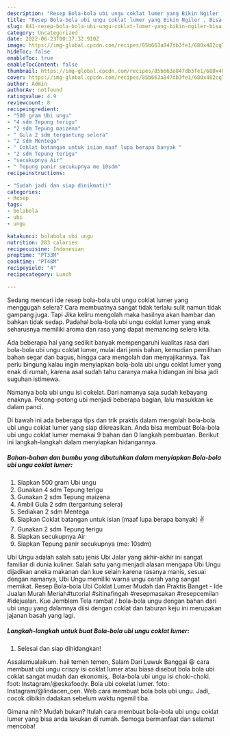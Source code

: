 ```yaml
---
description: "Resep Bola-bola ubi ungu coklat lumer yang Bikin Ngiler , Bisa Manjain Lidah"
title: "Resep Bola-bola ubi ungu coklat lumer yang Bikin Ngiler , Bisa Manjain Lidah"
slug: 841-resep-bola-bola-ubi-ungu-coklat-lumer-yang-bikin-ngiler-bisa-manjain-lidah
category: Uncategorized
date: 2022-06-23T00:37:32.910Z
image: https://img-global.cpcdn.com/recipes/85b663a847db3fe1/680x482cq70/bola-bola-ubi-ungu-coklat-lumer-foto-resep-utama.jpg
hideToc: false
enableToc: true
enableTocContent: false
thumbnail: https://img-global.cpcdn.com/recipes/85b663a847db3fe1/680x482cq70/bola-bola-ubi-ungu-coklat-lumer-foto-resep-utama.jpg
cover: https://img-global.cpcdn.com/recipes/85b663a847db3fe1/680x482cq70/bola-bola-ubi-ungu-coklat-lumer-foto-resep-utama.jpg
author: Admin
authorAv: notfound
ratingvalue: 4.9
reviewcount: 8
recipeingredient:
- "500 gram Ubi ungu"
- "4 sdm Tepung terigu"
- "2 sdm Tepung maizena"
- " Gula 2 sdm tergantung selera"
- "2 sdm Mentega"
- " Coklat batangan untuk isian maaf lupa berapa banyak "
- "2 sdm Tepung terigu"
- "secukupnya Air"
- " Tepung panir secukupnya me 10sdm"
recipeinstructions:

- "Sudah jadi dan siap dinikmati!"
categories:
- Resep
tags:
- bolabola
- ubi
- ungu

katakunci: bolabola ubi ungu 
nutrition: 283 calories
recipecuisine: Indonesian
preptime: "PT33M"
cooktime: "PT48M"
recipeyield: "4"
recipecategory: Lunch

---
```



Sedang mencari ide resep bola-bola ubi ungu coklat lumer yang menggugah selera? Cara membuatnya sangat tidak terlalu sulit namun tidak gampang juga. Tapi Jika keliru mengolah maka hasilnya akan hambar dan bahkan tidak sedap. Padahal bola-bola ubi ungu coklat lumer yang enak seharusnya memiliki aroma dan rasa yang dapat memancing selera kita.


Ada beberapa hal yang sedikit banyak mempengaruhi kualitas rasa dari bola-bola ubi ungu coklat lumer, mulai dari jenis bahan, kemudian pemilihan bahan segar dan bagus, hingga cara mengolah dan menyajikannya. Tak perlu bingung kalau ingin menyiapkan bola-bola ubi ungu coklat lumer yang enak di rumah, karena asal sudah tahu caranya maka hidangan ini bisa jadi suguhan istimewa.

Namanya bola ubi ungu isi cokelat. Dari namanya saja sudah kebayang enaknya. Potong-potong ubi menjadi beberapa bagian, lalu masukkan ke dalam panci.


Di bawah ini ada beberapa tips dan trik praktis dalam mengolah bola-bola ubi ungu coklat lumer yang siap dikreasikan. Anda bisa membuat Bola-bola ubi ungu coklat lumer memakai 9 bahan dan 0 langkah pembuatan. Berikut ini langkah-langkah dalam menyiapkan hidangannya.

<!--inarticleads1-->

##### Bahan-bahan dan bumbu yang dibutuhkan dalam menyiapkan Bola-bola ubi ungu coklat lumer:

1. Siapkan 500 gram Ubi ungu
1. Gunakan 4 sdm Tepung terigu
1. Gunakan 2 sdm Tepung maizena
1. Ambil  Gula 2 sdm (tergantung selera)
1. Sediakan 2 sdm Mentega
1. Siapkan  Coklat batangan untuk isian (maaf lupa berapa banyak) ✌️
1. Gunakan 2 sdm Tepung terigu
1. Siapkan secukupnya Air
1. Siapkan  Tepung panir secukupnya (me: 10sdm)


Ubi Ungu adalah salah satu jenis Ubi Jalar yang akhir-akhir ini sangat familiar di dunia kuliner. Salah satu yang menjadi alasan mengapa Ubi Ungu dijadikan aneka makanan dan kue selain karena rasanya manis, sesuai dengan namanya, Ubi Ungu memiliki warna ungu cerah yang sangat memikat. Resep Bola-bola Ubi Coklat Lumer Mudah dan Praktis Banget - Ide Jualan Murah Meriah#tutorial #sitinafingah #resepmasakan #resepcemilan #idejualan. Kue Jemblem Tela rambat / bola-bola ungu dengan bahan dari ubi ungu yang dalamnya diisi dengan coklat dan taburan keju ini merupakan jajanan basah yang lagi. 

<!--inarticleads2-->

##### Langkah-langkah untuk buat Bola-bola ubi ungu coklat lumer:


1. Selesai dan siap dihidangkan!

Assalamualaikum. haii temen temen, Salam Dari Luwuk Banggai 😆 cara membuat ubi ungu crispy isi coklat lumer atau biasa disebut bola bola ubi coklat sangat mudah dan ekonomis,. Bola-bola ubi ungu isi choki-choki. foot: Instagram/@eskafoody. Bola ubi cokelat lumer. foto: Instagram/@lindacen_cen. Web cara membuat bola bola ubi ungu. Jadi, cocok dibikin dadakan sebelum waktu ngemil tiba. 

Gimana nih? Mudah bukan? Itulah cara membuat bola-bola ubi ungu coklat lumer yang bisa anda lakukan di rumah. Semoga bermanfaat dan selamat mencoba!
